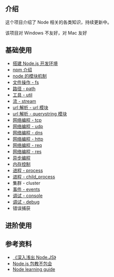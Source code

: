 ## 介绍

这个项目介绍了 Node 相关的各类知识，持续更新中。

该项目对 Windows 不友好，对 Mac 友好

##   基础使用

+   [搭建 Node.js 开发环境](./搭建Node.js开发环境)
+   [npm 介绍](./npm介绍)
+   [node 的模块机制](./node的模块机制)
+   [文件操作 - fs](./文件操作-fs)
+   [路径 - path](./路径-path)
+   [工具 - util](./工具-util)
+   [流 - stream](./流-stream)
+   [url 解析 - url 模块](./url解析-url模块)
+   [url 解析 - querystring 模块](./url解析-querystring模块)
+   [网络编程 - tcp](./网络编程-tcp)
+   [网络编程 - udp](./网络编程-udp)
+   [网络编程 - dns](./网络编程-dns)
+   [网络编程 - http](./网络编程-http)
+   [网络编程 - req](./网络编程-req)
+   [网络编程 - res](./网络编程-res)
+   [异步编程](./异步编程)
+   [内存控制](./内存控制)
+   [进程 - process](./进程-process)
+   [进程 - child_process](./进程-child_process)
+   集群 - cluster
+   [事件 - events](./事件-events)
+   [调试 - console](./调试-console)
+   [调试 - debug](./调试-debug)
+   错误捕获

##   进阶使用

## 参考资料

+   [《深入浅出 Node.JS》](https://www.amazon.cn/dp/B00GOM5IL4/ref=sr_1_1?ie=UTF8&qid=1523943449&sr=8-1&keywords=%E6%B7%B1%E5%85%A5%E6%B5%85%E5%87%BAnode.js)
+   [Node.js 包教不包会](https://github.com/alsotang/node-lessons)
+   [Node learning guide](https://github.com/chyingp/nodejs-learning-guide/blob/master/README.md)